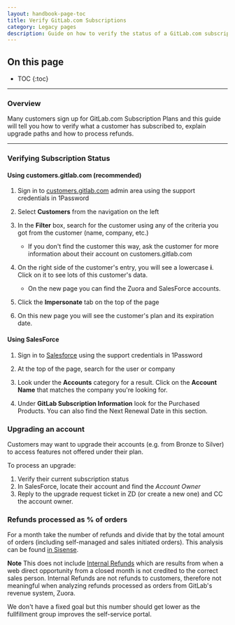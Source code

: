 ```yaml
---
layout: handbook-page-toc
title: Verify GitLab.com Subscriptions
category: Legacy pages
description: Guide on how to verify the status of a GitLab.com subscription.
---
```


## On this page
- TOC
{:toc}

----

### Overview
Many customers sign up for GitLab.com Subscription Plans and this guide will
tell you how to verify what a customer has subscribed to, explain upgrade paths
and how to process refunds.

---

### Verifying Subscription Status

#### Using customers.gitlab.com (recommended)

1. Sign in to [customers.gitlab.com](https://customers.gitlab.com/admin) admin area using the
   support credentials in 1Password

1. Select **Customers** from the navigation on the left

1. In the **Filter** box, search for the customer using any of the criteria
   you got from the customer (name, company, etc.)

   + If you don't find the customer this way, ask the customer for more
     information about their account on customers.gitlab.com

1. On the right side of the customer's entry, you will see a lowercase **i**.
   Click on it to see lots of this customer's data.

   + On the new page you can find the Zuora and SalesForce accounts.

1. Click the **Impersonate** tab on the top of the page
1. On this new page you will see the customer's plan and its expiration date.

#### Using SalesForce

1. Sign in to [Salesforce](https://login.salesforce.com/) using the support
   credentials in 1Password

1. At the top of the page, search for the user or company

1. Look under the **Accounts** category for a result.  Click on the **Account
   Name** that matches the company you're looking for.

1. Under **GitLab Subscription Information** look for the Purchased Products.
   You can also find the Next Renewal Date in this section.


### Upgrading an account
Customers may want to upgrade their accounts (e.g. from Bronze to Silver) to
access features not offered under their plan.

To process an upgrade:

1. Verify their current subscription status
1. In SalesForce, locate their account and find the *Account Owner*
1. Reply to the upgrade request ticket in ZD (or create a new one) and CC the
   account owner.

### Refunds processed as % of orders

For a month take the number of refunds and divide that by the total amount of orders (including self-managed and sales initiated orders). This analysis can be found [in Sisense](https://app.periscopedata.com/app/gitlab/527913/Product-KPIs?widget=7720228&udv=0).

**Note** This does not include [Internal Refunds](/handbook/business-ops/order-processing/#how-to-handle-duplicate-accounts-and-opportunities-from-web-direct-purchases) which are results from when a web direct opportunity from a closed month is not credited to the correct sales person. Internal Refunds are not refunds to customers, therefore not meaningful when analyzing refunds processed as orders from GitLab's revenue system, Zuora.

We don't have a fixed goal but this number should get lower as the fullfillment group improves the self-service portal.
